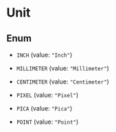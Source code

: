 
# Unit

## Enum


* `INCH` (value: `"Inch"`)

* `MILLIMETER` (value: `"Millimeter"`)

* `CENTIMETER` (value: `"Centimeter"`)

* `PIXEL` (value: `"Pixel"`)

* `PICA` (value: `"Pica"`)

* `POINT` (value: `"Point"`)



